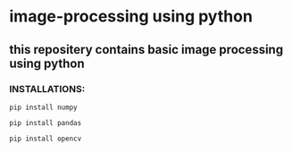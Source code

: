 # image-processing using python
## this repositery contains basic image processing using python 
### INSTALLATIONS:

```
pip install numpy
```

```
pip install pandas
```

```
pip install opencv
```
